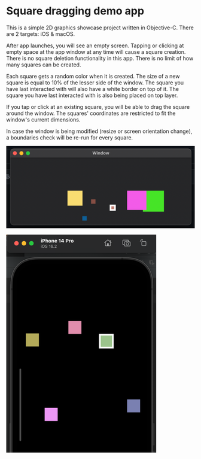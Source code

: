 # Square dragging demo app

This is a simple 2D graphics showcase project written in Objective-C. There are 2 targets: iOS & macOS.

After app launches, you will see an empty screen. Tapping or clicking at empty space at the app window at any time will cause a square creation.
There is no square deletion functionality in this app. There is no limit of how many squares can be created.

Each square gets a random color when it is created. The size of a new square is equal to 10% of the lesser side of the window. The square you have last interacted with will also have a white border on top of it. The square you have last interacted with is also being placed on top layer.

If you tap or click at an existing square, you will be able to drag the square around the window. 
The squares' coordinates are restricted to fit the window's current dimensions.

In case the window is being modified (resize or screen orientation change), a boundaries check will be re-run for every square. 

![img.png](screenshots/img.png)

![img_1.png](screenshots/img_1.png)
